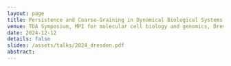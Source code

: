 ```yaml
---
layout: page
title: Persistence and Coarse-Graining in Dynamical Biological Systems
venue: TDA Symposium, MPI for molecular cell biology and genomics, Dresden
date: 2024-12-12
details: false
slides: /assets/talks/2024_dresden.pdf
abstract:
---
```

